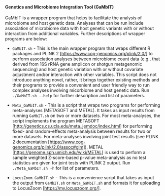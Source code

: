 #### Genetics and Microbiome Integration Tool (GaMbIT)
GaMbIT is a wrapper program that helps to facilitate the analysis of microbiome and host genetic data. Analyses that can be run include association of microbiome data with host genetic variants with or without interaction from additional variables. Further descriptions of wrapper programs are below:

- `GaMbIT.sh` - This is the main wrapper program that wraps different R packages and PLINK 2 [https://www.cog-genomics.org/plink/2.0/] to perform association analyses between microbiome count data (e.g., that derived from 16S rRNA gene amplicon or shotgun metagenomic sequencing) and host genetic variation with or without covariate adjustment and/or interaction with other variables. This script does not introduce anything novel, rather, it brings together existing methods and their programs to provide a convenient and user friendly way to run complex analyses involving micorbiome and host genetic data. Run `./GaMbIT.sh --help` for further description and list of parameters.

- `Meta_GaMbIT.sh` - This is a script that wraps two programs for performing meta-analyses (METASOFT and METAL). It takes as input results from running `GaMbIT.sh` on two or more datasets. For most meta-analyses, the script implements the program METASOFT [http://genetics.cs.ucla.edu/meta_jemdoc/index.html] for performing fixed- and random-effects meta-analysis between results for two or more datasets. For meta-analyses involving joint test results (see PLINK 2 documentation [https://www.cog-genomics.org/plink/2.0/assoc#glm]), METAL [https://genome.sph.umich.edu/wiki/METAL] is used to perform a sample weighted Z-score-based p-value meta-analysis as no test statistics are given for joint tests with PLINK 2 output. Run `./Meta_GaMbIT.sh -h` for list of parameters.

- `LocusZoom_GaMbIT.sh` - This is a convenience script that takes as input the output from `GaMbIT.sh` or `Meta_GaMbIT.sh` and formats it for uploading to LocusZoom [https://my.locuszoom.org/].

